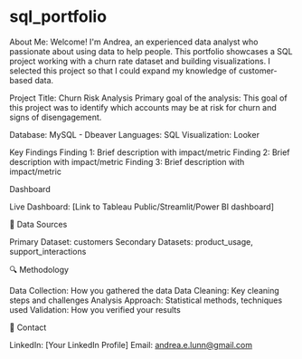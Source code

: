 # sql_portfolio
About Me:
Welcome! I'm Andrea, an experienced data analyst who passionate about using data to help people. This portfolio showcases a SQL project working with a churn rate dataset and building visualizations. I selected this project so that I could expand my knowledge of customer-based data.

Project Title: Churn Risk Analysis
Primary goal of the analysis: This goal of this project was to identify which accounts may be at risk for churn and signs of disengagement.

Database: MySQL - Dbeaver
Languages: SQL
Visualization: Looker

Key Findings
Finding 1: Brief description with impact/metric
Finding 2: Brief description with impact/metric
Finding 3: Brief description with impact/metric

Dashboard

Live Dashboard: [Link to Tableau Public/Streamlit/Power BI dashboard]

💾 Data Sources

Primary Dataset: customers
Secondary Datasets: product_usage, support_interactions

🔍 Methodology

Data Collection: How you gathered the data
Data Cleaning: Key cleaning steps and challenges
Analysis Approach: Statistical methods, techniques used
Validation: How you verified your results

📧 Contact

LinkedIn: [Your LinkedIn Profile]
Email: andrea.e.lunn@gmail.com


